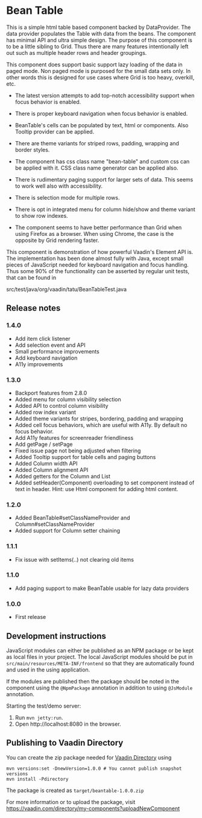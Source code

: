 # Bean Table

This is a simple html table based component backed by DataProvider. The data provider populates the Table with data from the beans. The component has minimal API and ultra simple design. The purpose of this component is to be a little sibling to Grid. Thus there are many features intentionally left out such as multiple header rows and header groupings.

This component does support basic support lazy loading of the data in paged mode. Non paged mode is purposed for the small data sets only. In other words this is designed for use cases where Grid is too heavy, overkill, etc.

- The latest version attempts to add top-notch accessibility support when focus behavior is enabled.

- There is proper keyboard navigation when focus behavior is enabled.

- BeanTable's cells can be populated by text, html or components. Also Tooltip provider can be applied.

- There are theme variants for striped rows, padding, wrapping and border styles.

- The component has css class name "bean-table" and custom css can be applied with it. CSS class name generator can be applied also.

- There is rudimentary paging support for larger sets of data. This seems to work well also with accessibility.

- There is selection mode for multiple rows.

- There is opt in integrated menu for column hide/show and theme variant to show row indexes.

- The component seems to have better performance than Grid when using Firefox as a browser. When using Chrome, the case is the opposite by Grid rendering faster.

This component is demonstration of how powerful Vaadin's Element API is. The implementation has been done almost fully with Java, except small pieces of JavaScript needed for keyboard navigation and focus handling. Thus some 90% of the functionality can be asserted by regular unit tests, that can be found in

src/test/java/org/vaadin/tatu/BeanTableTest.java

## Release notes

### 1.4.0
- Add item click listener
- Add selection event and API
- Small performance improvements
- Add keyboard navigation
- A11y improvements

### 1.3.0
- Backport features from 2.8.0
- Added menu for column visibility selection
- Added API to control column visibility
- Added row index variant
- Added theme variants for stripes, bordering, padding and wrapping
- Added cell focus behaviors, which are useful with A11y. By default no focus behavior.
- Add A11y features for screenreader friendliness
- Add getPage / setPage
- Fixed issue page not being adjusted when filtering
- Added Tooltip support for table cells and paging buttons
- Added Column width API
- Added Column alignment API
- Added getters for the Column and List
- Added setHeader(Component) overloading to set component instead of text in header. Hint: use Html component for adding html content.

### 1.2.0
- Added BeanTable#setClassNameProvider and Column#setClassNameProvider
- Added support for Column setter chaining

### 1.1.1
- Fix issue with setItems(..) not clearing old items

### 1.1.0
- Add paging support to make BeanTable usable for lazy data providers

### 1.0.0 
- First release

## Development instructions

JavaScript modules can either be published as an NPM package or be kept as local 
files in your project. The local JavaScript modules should be put in 
`src/main/resources/META-INF/frontend` so that they are automatically found and 
used in the using application.

If the modules are published then the package should be noted in the component 
using the `@NpmPackage` annotation in addition to using `@JsModule` annotation.


Starting the test/demo server:
1. Run `mvn jetty:run`.
2. Open http://localhost:8080 in the browser.

## Publishing to Vaadin Directory

You can create the zip package needed for [Vaadin Directory](https://vaadin.com/directory/) using
```
mvn versions:set -DnewVersion=1.0.0 # You cannot publish snapshot versions 
mvn install -Pdirectory
```

The package is created as `target/beantable-1.0.0.zip`

For more information or to upload the package, visit https://vaadin.com/directory/my-components?uploadNewComponent
